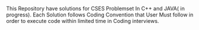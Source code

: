 This Repository have  solutions for CSES Problemset In C++ and JAVA( in progress). 
Each Solution follows Coding Convention that User Must follow in order to execute code within limited time in Coding interviews.
